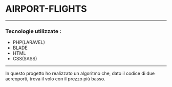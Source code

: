 #  AIRPORT-FLIGHTS

---

### Tecnologie utilizzate :

- PHP(LARAVEL)
- BLADE
- HTML
- CSS(SASS)

---

In questo progetto ho realizzato un algoritmo che, dato il codice di due aereoporti, trova il volo con il prezzo più basso.

